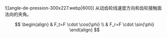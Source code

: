 ![[angle-de-pression-300x227.webp|600]]
从动齿轮线速度方向和齿轮接触面法向的夹角。

$$
\begin{align}
& F_t=F \cdot \cos{\phi} \\
& F_r=F \cdot \sin{\phi}
\end{align}
$$
